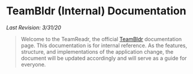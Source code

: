# TeamBldr (Internal) Documentation

_Last Revision: 3/31/20_

> Welcome to the TeamReadr, the official <a href="https://www.profiles.jlmstrategic.com/">TeamBldr</a> documentation page. This documentation is for internal reference. As the features, structure, and implementations of the application change, the document will be updated accordingly and will serve as a guide for everyone.
